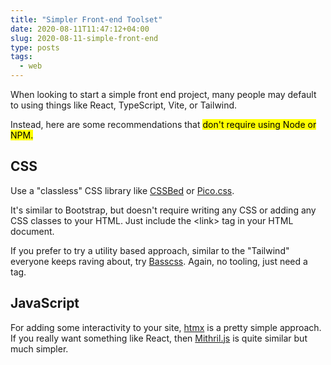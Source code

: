 ```yaml
---
title: "Simpler Front-end Toolset"
date: 2020-08-11T11:47:12+04:00
slug: 2020-08-11-simple-front-end
type: posts
tags:
  - web
---
```


When looking to start a simple front end project, many people may default to using things like React, TypeScript, Vite, or Tailwind.

Instead, here are some recommendations that <mark>don't require using Node or NPM.</mark>

## CSS
Use a "classless" CSS library like [CSSBed](https://www.cssbed.com/) or [Pico.css](https://picocss.com/)</a>. 

It's similar to Bootstrap, but doesn't require writing any CSS or adding any CSS classes to your HTML. Just include the &lt;link&gt; tag in your HTML document.

If you prefer to try a utility based approach, similar to the "Tailwind" everyone keeps raving about, try [Basscss](https://basscss.com/). Again, no tooling, just need a <link> tag.

## JavaScript
For adding some interactivity to your site, [htmx](https://htmx.org/) is a pretty simple approach. If you really want something like React, then [Mithril.js](https://mithril.js.org/) is quite similar but much simpler.

